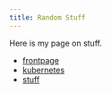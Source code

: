```yaml
---
title: Random Stuff
---
```


Here is my page on stuff.  

* [frontpage](index)
* [kubernetes](kubernetes)
* [stuff](stuff)